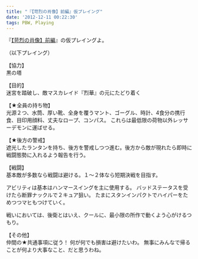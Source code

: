 ```yaml
---
title: "『【苛烈の肖像】前編』仮プレイング"
date: '2012-12-11 00:22:30'
tags: PBW, Playing
---
```


『[【苛烈の肖像】前編](http://t-walker.jp/eb/adventure/op.cgi?sceid=13162)』の仮プレイングよ。

（以下プレイング）

【協力】  
黒の塔

【目的】  
迷宮を踏破し、敵マスカレイド『烈華』の元にたどり着く

【★全員の持ち物】  
光源２つ、水筒、厚い靴、全身を覆うマント、ゴーグル、時計、4食分の携行食、目印用顔料、丈夫なロープ、コンパス。
これらは最低限の荷物以外レッサーデモンに運ばせる。

【★後方の警戒】  
遮光したランタンを持ち、後方を警戒しつつ進む。後方から敵が現れたら即時に戦闘態勢に入れるよう報告を行う。

【戦闘】  
基本敵が多数なら戦闘は避ける。１～２体なら短期決戦を目指す。

アビリティは基本はハンマースイングを主に使用する。
バッドステータスを受けたら断罪ナックルで２キュア狙い。
たまにスタンインパクトでハイパーをためつつマヒもつけていく。

戦いにおいては、後衛とはいえ、クールに、最小限の所作で動くよう心がけるつもり。

【その他】  
仲間の★共通事項に従う！
何が何でも損害は避けたいわ。
無事にみんなで帰ることが何より大事なこと、だと思うわね。
